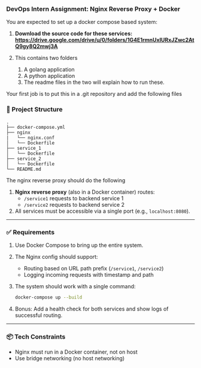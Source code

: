 ### **DevOps Intern Assignment: Nginx Reverse Proxy + Docker**

You are expected to set up a docker compose based system:



1. **Download the source code for these services: <https://drive.google.com/drive/u/0/folders/1G4E1rmnUxlURxJZwc2AtQ9gy8Q2mwj3A>**
2. This contains two folders

   
   1. A golang application
   2. A python application
   3. The readme files in the two will explain how to run these.


Your first job is to put this in a .git repository and add the following files


### 📁 Project Structure

```
.
├── docker-compose.yml
├── nginx
|   └── nginx.conf
│   └── Dockerfile
├── service_1
│   └── Dockerfile
├── service_2
│   └── Dockerfile
└── README.md
```


The nginx reverse proxy should do the following 


1. **Nginx reverse proxy** (also in a Docker container) routes:
   * `/service1` requests to backend service 1
   * `/service2` requests to backend service 2
2. All services must be accessible via a single port (e.g., `localhost:8080`).


---

### ✅ **Requirements**


1. Use Docker Compose to bring up the entire system.
2. The Nginx config should support:
   * Routing based on URL path prefix (`/service1`, `/service2`)
   * Logging incoming requests with timestamp and path
3. The system should work with a single command:

   ```bash
   docker-compose up --build
   ```
4. Bonus: Add a health check for both services and show logs of successful routing.


---

### 📦 Tech Constraints

* Nginx must run in a Docker container, not on host
* Use bridge networking (no host networking)
